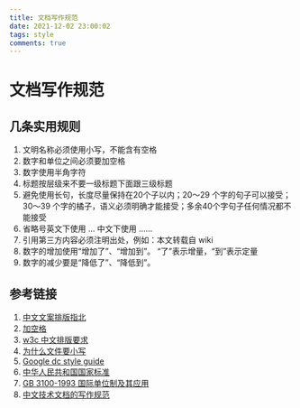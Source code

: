```yaml
---
title: 文档写作规范
date: 2021-12-02 23:00:02
tags: style
comments: true
---
```


# 文档写作规范

## 几条实用规则

1. 文明名称必须使用小写，不能含有空格
2. 数字和单位之间必须要加空格
3. 数字使用半角字符
4. 标题按层级来不要一级标题下面跟三级标题
5. 避免使用长句，长度尽量保持在20个子以内；20～29 个字的句子可以接受；30～39 个字的橘子，语义必须明确才能接受；多余40个字句子任何情况都不能接受
6. 省略号英文下使用 ... 中文下使用 ......
7. 引用第三方内容必须注明出处，例如：本文转载自 wiki
8. 数字的增加使用“增加了”、“增加到”。 “了”表示增量，“到”表示定量
9. 数字的减少要是“降低了”、“降低到”。

## 参考链接

1. [中文文案排版指北](https://github.com/sparanoid/chinese-copywriting-guidelines)
2. [加空格](https://github.com/vinta/pangu.js)
3. [w3c 中文排版要求](https://w3c.github.io/clreq/)
4. [为什么文件要小写](http://www.ruanyifeng.com/blog/2017/02/filename-should-be-lowercase.html)
5. [Google dc style guide](https://developers.google.com/style/)
6. [中华人民共和国国家标准](http://www.moe.gov.cn/ewebeditor/uploadfile/2015/01/13/20150113091154536.pdf)
7. [GB 3100-1993 国际单位制及其应用](https://zh.wikisource.org/zh-hans/GB_3100-1993_%E5%9B%BD%E9%99%85%E5%8D%95%E4%BD%8D%E5%88%B6%E5%8F%8A%E5%85%B6%E5%BA%94%E7%94%A8)
8. [中文技术文档的写作规范](https://github.com/ruanyf/document-style-guide)
